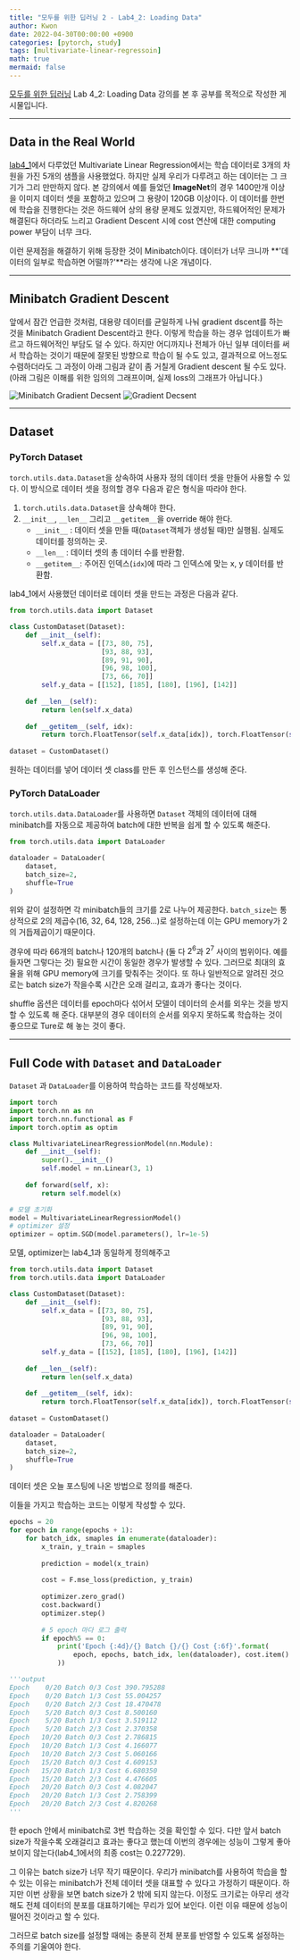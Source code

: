 ```yaml
---
title: "모두를 위한 딥러닝 2 - Lab4_2: Loading Data"
author: Kwon
date: 2022-04-30T00:00:00 +0900
categories: [pytorch, study]
tags: [multivariate-linear-regressoin]
math: true
mermaid: false
---
```


[모두를 위한 딥러닝](https://deeplearningzerotoall.github.io/season2/lec_pytorch.html) Lab 4_2: Loading Data 강의를 본 후 공부를 목적으로 작성한 게시물입니다.

***
## Data in the Real World
[lab4_1](https://qja1998.github.io/2022/04/29/dlZeroToAll-PyTorch-4_1/)에서 다루었던 Multivariate Linear Regression에서는 학습 데이터로 3개의 차원을 가진 5개의 샘플을 사용했었다.
하지만 실제 우리가 다루려고 하는 데이터는 그 크기가 그리 만만하지 않다. 본 강의에서 예를 들었던 **ImageNet**의 경우 1400만개 이상을 이미지 데이터 셋을 포함하고 있으며 그 용량이 120GB 이상이다.
이 데이터를 한번에 학습을 진행한다는 것은 하드웨어 상의 용량 문제도 있겠지만, 하드웨어적인 문제가 해결된다 하더라도 느리고 Gradient Descent 시에 cost 연산에 대한 computing power 부담이 너무 크다.

이런 문제점을 해결하기 위해 등장한 것이 Minibatch이다. 데이터가 너무 크니까 **'데이터의 일부로 학습하면 어떨까?'**라는 생각에 나온 개념이다.

***
## Minibatch Gradient Descent
앞에서 잠간 언급한 것처럼, 대용량 데이터를 균일하게 나눠 gradient dscent를 하는 것을 Minibatch Gradient Descent라고 한다.
이렇게 학습을 하는 경우 업데이트가 빠르고 하드웨어적인 부담도 덜 수 있다.
하지만 어디까지나 전체가 아닌 일부 데이터를 써서 학습하는 것이기 때문에 잘못된 방향으로 학습이 될 수도 있고,
결과적으로 어느정도 수렴하더라도 그 과정이 아래 그림과 같이 좀 거칠게 Gradient descent 될 수도 있다. (아래 그림은 이해를 위한 임의의 그래프이며, 실제 loss의 그래프가 아닙니다.)

![Minibatch Gradient Decsent](/posting_imgs/lab4_2-1.png)
![Gradient Decsent](/posting_imgs/lab4_2-2.png)

***
## Dataset
### PyTorch Dataset
`torch.utils.data.Dataset`을 상속하여 사용자 정의 데이터 셋을 만들어 사용할 수 있다. 이 방식으로 데이터 셋을 정의할 경우 다음과 같은 형식을 따라야 한다.
1. `torch.utils.data.Dataset`을 상속해야 한다.
2. `__init__`, `__len__` 그리고 `__getitem__`을 override 해야 한다.
   * `__init__`   : 데이터 셋을 만들 때(`Dataset`객체가 생성될 때)만 실행됨. 실제도 데이터를 정의하는 곳.
   * `__len__`    : 데이터 셋의 총 데이터 수를 반환함.
   * `__getitem__`: 주어진 인덱스(`idx`)에 따라 그 인덱스에 맞는 x, y 데이터를 반환함.

lab4_1에서 사용했던 데이터로 데이터 셋을 만드는 과정은 다음과 같다.

```python
from torch.utils.data import Dataset

class CustomDataset(Dataset):
    def __init__(self):
        self.x_data = [[73, 80, 75],
                       [93, 88, 93], 
                       [89, 91, 90],
                       [96, 98, 100],
                       [73, 66, 70]]
        self.y_data = [[152], [185], [180], [196], [142]]
        
    def __len__(self):
        return len(self.x_data)
    
    def __getitem__(self, idx):
        return torch.FloatTensor(self.x_data[idx]), torch.FloatTensor(self.y_data[idx])
    
dataset = CustomDataset()
```

원하는 데이터를 넣어 데이터 셋 class를 만든 후 인스턴스를 생성해 준다.

### PyTorch DataLoader
`torch.utils.data.DataLoader`를 사용하면 `Dataset` 객체의 데이터에 대해 minibatch를 자동으로 제공하여 batch에 대한 반복을 쉽게 할 수 있도록 해준다.

```python
from torch.utils.data import DataLoader

dataloader = DataLoader(
    dataset,
    batch_size=2,
    shuffle=True
)
```

위와 같이 설정하면 각 minibatch들의 크기를 2로 나누어 제공한다. `batch_size`는 통상적으로 2의 제곱수(16, 32, 64, 128, 256...)로 설정하는데 이는 GPU memory가 2의 거듭제곱이기 때문이다.

경우에 따라 66개의 batch나 120개의 batch나 (둘 다 $2^6$과 $2^7$ 사이의 범위이다. 예를 들자면 그렇다는 것) 필요한 시간이 동일한 경우가 발생할 수 있다. 그러므로 최대의 효율을 위해 GPU memory에 크기를 맞춰주는 것이다. 또 하나 일반적으로 알려진 것으로는 batch size가 작을수록 시간은 오래 걸리고, 효과가 좋다는 것이다.

shuffle 옵션은 데이터를 epoch마다 섞어서 모델이 데이터의 순서를 외우는 것을 방지할 수 있도록 해 준다. 대부분의 경우 데이터의 순서를 외우지 못하도록 학습하는 것이 좋으므로 Ture로 해 놓는 것이 좋다.

***
## Full Code with `Dataset` and `DataLoader`
`Dataset` 과 `DataLoader`를 이용하여 학습하는 코드를 작성해보자.

```python
import torch
import torch.nn as nn
import torch.nn.functional as F
import torch.optim as optim

class MultivariateLinearRegressionModel(nn.Module):
    def __init__(self):
        super().__init__()
        self.model = nn.Linear(3, 1)
    
    def forward(self, x):
        return self.model(x)

# 모델 초기화
model = MultivariateLinearRegressionModel()
# optimizer 설정
optimizer = optim.SGD(model.parameters(), lr=1e-5)
```

모델, optimizer는 lab4_1과 동일하게 정의해주고

```python
from torch.utils.data import Dataset
from torch.utils.data import DataLoader

class CustomDataset(Dataset):
    def __init__(self):
        self.x_data = [[73, 80, 75],
                       [93, 88, 93], 
                       [89, 91, 90],
                       [96, 98, 100],
                       [73, 66, 70]]
        self.y_data = [[152], [185], [180], [196], [142]]
        
    def __len__(self):
        return len(self.x_data)
    
    def __getitem__(self, idx):
        return torch.FloatTensor(self.x_data[idx]), torch.FloatTensor(self.y_data[idx])
    
dataset = CustomDataset()

dataloader = DataLoader(
    dataset,
    batch_size=2,
    shuffle=True
)
```

데이터 셋은 오늘 포스팅에 나온 방법으로 정의를 해준다.

이들을 가지고 학습하는 코드는 이렇게 작성할 수 있다.

```python
epochs = 20
for epoch in range(epochs + 1):
    for batch_idx, smaples in enumerate(dataloader):
        x_train, y_train = smaples
        
        prediction = model(x_train)
        
        cost = F.mse_loss(prediction, y_train)
        
        optimizer.zero_grad()
        cost.backward()
        optimizer.step()
        
        # 5 epoch 마다 로그 출력
        if epoch%5 == 0:
            print('Epoch {:4d}/{} Batch {}/{} Cost {:6f}'.format(
                epoch, epochs, batch_idx, len(dataloader), cost.item()
            ))

'''output
Epoch    0/20 Batch 0/3 Cost 390.795288
Epoch    0/20 Batch 1/3 Cost 55.004257
Epoch    0/20 Batch 2/3 Cost 18.470478
Epoch    5/20 Batch 0/3 Cost 8.500160
Epoch    5/20 Batch 1/3 Cost 3.519112
Epoch    5/20 Batch 2/3 Cost 2.370358
Epoch   10/20 Batch 0/3 Cost 2.786815
Epoch   10/20 Batch 1/3 Cost 4.166077
Epoch   10/20 Batch 2/3 Cost 5.060166
Epoch   15/20 Batch 0/3 Cost 4.609153
Epoch   15/20 Batch 1/3 Cost 6.680350
Epoch   15/20 Batch 2/3 Cost 4.476605
Epoch   20/20 Batch 0/3 Cost 4.082047
Epoch   20/20 Batch 1/3 Cost 2.758399
Epoch   20/20 Batch 2/3 Cost 4.820268
'''
```

한 epoch 안에서 minibatch로 3번 학습하는 것을 확인할 수 있다. 다만 앞서 batch size가 작을수록 오래걸리고 효과는 좋다고 했는데 이번의 경우에는 성능이 그렇게 좋아 보이지 않는다(lab4_1에서의 최종 cost는 0.227729).

그 이유는 batch size가 너무 작기 때문이다. 우리가 minibatch를 사용하여 학습을 할 수 있는 이유는 minibatch가 전체 데이터 셋을 대표할 수 있다고 가정하기 때문이다. 하지만 이번 상황을 보면 batch size가 2 밖에 되지 않는다.
이정도 크기로는 아무리 생각해도 전체 데이터의 분포를 대표하기에는 무리가 있어 보인다. 이런 이유 때문에 성능이 떨어진 것이라고 할 수 있다.

그러므로 batch size를 설정할 때에는 충분히 전체 분포를 반영할 수 있도록 설정하는 주의를 기울여야 한다.
